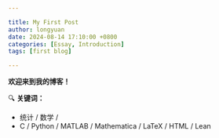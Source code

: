 ```yaml
---

title: My First Post
author: longyuan
date: 2024-08-14 17:10:00 +0800
categories: [Essay, Introduction]
tags: [first blog]

---
```


**欢迎来到我的博客！**

🔍 **关键词：**
* 统计 / 数学 /
* C / Python / MATLAB / Mathematica / LaTeX / HTML / Lean 




